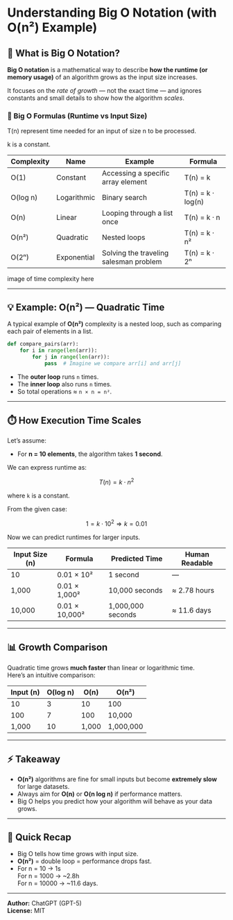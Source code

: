 # Understanding Big O Notation (with O(n²) Example)

## 📘 What is Big O Notation?

**Big O notation** is a mathematical way to describe **how the runtime (or memory usage)** of an algorithm grows as the input size increases.  

It focuses on the *rate of growth* — not the exact time — and ignores constants and small details to show how the algorithm *scales*.

### 📘 Big O Formulas (Runtime vs Input Size)
T(n) represent time needed for an input of size n to be processed.

k is a constant.

| Complexity | Name | Example | Formula |
|-------------|------|----------|----------|
| O(1) | Constant | Accessing a specific array element | T(n) = k |
| O(log n) | Logarithmic | Binary search | T(n) = k · log(n) |
| O(n) | Linear | Looping through a list once | T(n) = k · n |
| O(n²) | Quadratic | Nested loops | T(n) = k · n² |
| O(2ⁿ) | Exponential | Solving the traveling salesman problem | T(n) = k · 2ⁿ |

image of time complexity here

---

## 💡 Example: O(n²) — Quadratic Time

A typical example of **O(n²)** complexity is a nested loop, such as comparing each pair of elements in a list.

```python
def compare_pairs(arr):
    for i in range(len(arr)):
        for j in range(len(arr)):
            pass  # Imagine we compare arr[i] and arr[j]
```

- The **outer loop** runs `n` times.  
- The **inner loop** also runs `n` times.  
- So total operations ≈ `n × n = n²`.

---

## ⏱️ How Execution Time Scales

Let’s assume:
- For **n = 10 elements**, the algorithm takes **1 second**.

We can express runtime as:
```math
T(n) = k \cdot n^2
```
where `k` is a constant.

From the given case:
```math
1 = k \cdot 10^2 \Rightarrow k = 0.01
```
Now we can predict runtimes for larger inputs.

| Input Size (n) | Formula | Predicted Time | Human Readable |
|-----------------|----------|----------------|----------------|
| 10 | 0.01 × 10² | 1 second | — |
| 1,000 | 0.01 × 1,000² | 10,000 seconds | ≈ 2.78 hours |
| 10,000 | 0.01 × 10,000² | 1,000,000 seconds | ≈ 11.6 days |

---

## 📊 Growth Comparison

Quadratic time grows **much faster** than linear or logarithmic time.  
Here’s an intuitive comparison:

| Input (n) | O(log n) | O(n) | O(n²) |
|------------|-----------|------|-------|
| 10 | 3 | 10 | 100 |
| 100 | 7 | 100 | 10,000 |
| 1,000 | 10 | 1,000 | 1,000,000 |

---

## ⚡ Takeaway

- **O(n²)** algorithms are fine for small inputs but become **extremely slow** for large datasets.  
- Always aim for **O(n)** or **O(n log n)** if performance matters.  
- Big O helps you predict how your algorithm will behave as your data grows.

---

## 🧠 Quick Recap

- Big O tells how time grows with input size.
- **O(n²)** = double loop = performance drops fast.
- For n = 10 → 1s  
  For n = 1000 → ~2.8h  
  For n = 10000 → ~11.6 days.

---

**Author:** ChatGPT (GPT-5)  
**License:** MIT  
